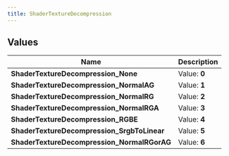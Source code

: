 ```yaml
---
title: ShaderTextureDecompression
---
```


## Values
| Name | Description |
| ---- | ----------- |
| **ShaderTextureDecompression_None** | Value: **0** |
| **ShaderTextureDecompression_NormalAG** | Value: **1** |
| **ShaderTextureDecompression_NormalRG** | Value: **2** |
| **ShaderTextureDecompression_NormalRGA** | Value: **3** |
| **ShaderTextureDecompression_RGBE** | Value: **4** |
| **ShaderTextureDecompression_SrgbToLinear** | Value: **5** |
| **ShaderTextureDecompression_NormalRGorAG** | Value: **6** |

